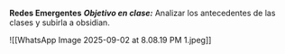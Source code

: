 **Redes Emergentes** 
***Objetivo en clase:*** Analizar los antecedentes de las clases y subirla a obsidian.

![[WhatsApp Image 2025-09-02 at 8.08.19 PM 1.jpeg]]

